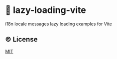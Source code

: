 # :lollipop: lazy-loading-vite

i18n locale messages lazy loading examples for Vite


## :copyright: License

[MIT](http://opensource.org/licenses/MIT)
